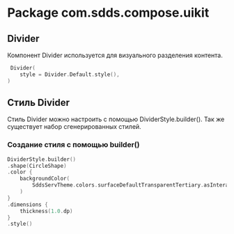 # Package com.sdds.compose.uikit

## Divider

Компонент Divider используется для визуального разделения контента.

```kotlin
 Divider(
    style = Divider.Default.style(),
)
```

## Стиль Divider

Стиль Divider можно настроить с помощью DividerStyle.builder(). Так же существует набор сгенерированных стилей.

### Создание стиля с помощью builder()

```kotlin
DividerStyle.builder()
.shape(CircleShape)
.color {
    backgroundColor(
        SddsServTheme.colors.surfaceDefaultTransparentTertiary.asInteractive(),
    )
}
.dimensions {
    thickness(1.0.dp)
}
.style()
```
